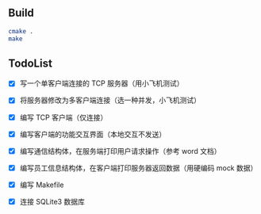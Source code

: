 ## Build
```bash
cmake .
make
```

## TodoList

- [x] 写一个单客户端连接的 TCP 服务器（用小飞机测试）
- [x] 将服务器修改为多客户端连接（选一种并发，小飞机测试）
- [x] 编写 TCP 客户端（仅连接）
- [x] 编写客户端的功能交互界面（本地交互不发送）
- [x] 编写通信结构体，在服务端打印用户请求操作（参考 word 文档）
- [x] 编写员工信息结构体，在客户端打印服务器返回数据（用硬编码 mock 数据）
- [x] 编写 Makefile
- [x] 连接 SQLite3 数据库

